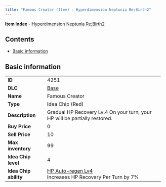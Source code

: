 ```yaml
---
title: "Famous Creator (Item) - Hyperdimension Neptunia Re;Birth2"
---
```


[**Item Index**](/neptunia/rb2/item/index.html) - [Hyperdimension Neptunia Re;Birth2](/neptunia/rb2)

## Contents

- [Basic information](#basic-information)

## Basic information

|   |   |
| -- | -- |
| **ID** | 4251 |
| **DLC** | [Base](/neptunia/rb2/dlc/0-base.html) |
| **Name** | Famous Creator |
| **Type** | Idea Chip (Red) |
| **Description** | Gradual HP Recovery Lv.4 On your turn, your HP will be partially restored. |
| **Buy Price** | 0 |
| **Sell Price** | 10 |
| **Max inventory** | 99 |
| **Idea Chip level** | 4 |
| **Idea Chip ability** | [HP Auto-regen Lv4](/neptunia/rb2/ability/0-9650-hp-auto-regen-lv4.html)<br />Increases HP Recovery Per Turn by 7% |